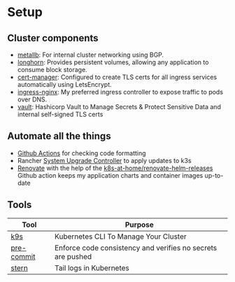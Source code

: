 # Setup

## Cluster components

- [metallb](https://metallb.universe.tf/): For internal cluster networking using BGP.
- [longhorn](https://longhorn.io): Provides persistent volumes, allowing any application to consume block storage.
- [cert-manager](https://cert-manager.io/docs/): Configured to create TLS certs for all ingress services automatically using LetsEncrypt.
- [ingress-nginx](https://kubernetes.github.io/ingress-nginx/): My preferred ingress controller to expose traffic to pods over DNS.
- [vault](https://www.vaultproject.io/): Hashicorp Vault to Manage Secrets & Protect Sensitive Data and internal self-signed TLS certs

## Automate all the things

- [Github Actions](https://docs.github.com/en/actions) for checking code formatting
- Rancher [System Upgrade Controller](https://github.com/rancher/system-upgrade-controller) to apply updates to k3s
- [Renovate](https://github.com/renovatebot/renovate) with the help of the [k8s-at-home/renovate-helm-releases](https://github.com/k8s-at-home/renovate-helm-releases) Github action keeps my application charts and container images up-to-date

## Tools

| Tool                                                   | Purpose                                                   |
|--------------------------------------------------------|-----------------------------------------------------------|
| [k9s](https://github.com/derailed/k9s)                 | Kubernetes CLI To Manage Your Cluster                     |
| [pre-commit](https://github.com/pre-commit/pre-commit) | Enforce code consistency and verifies no secrets are pushed |
| [stern](https://github.com/stern/stern)                | Tail logs in Kubernetes                                   |
